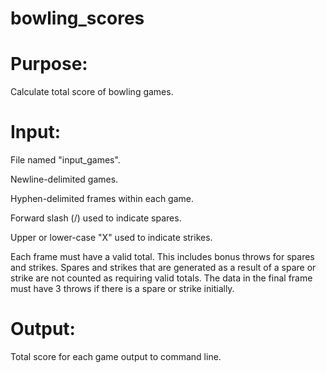 # bowling_scores

# Purpose:

Calculate total score of bowling games.

# Input:

File named "input_games".

Newline-delimited games.

Hyphen-delimited frames within each game.

Forward slash (/) used to indicate spares.

Upper or lower-case "X" used to indicate strikes.

Each frame must have a valid total.
This includes bonus throws for spares and strikes.
Spares and strikes that are generated as a result of a spare or strike are not counted as requiring valid totals.
The data in the final frame must have 3 throws if there is a spare or strike initially.

# Output:
Total score for each game output to command line.
